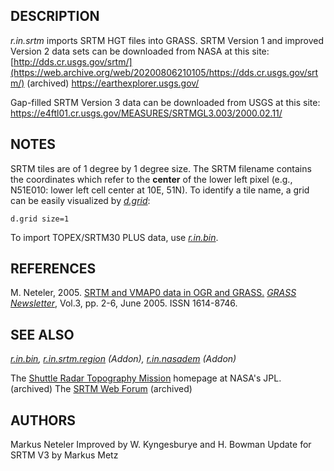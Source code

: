 ## DESCRIPTION

*r.in.srtm* imports SRTM HGT files into GRASS. SRTM Version 1 and
improved Version 2 data sets can be downloaded from NASA at this site:
[http://dds.cr.usgs.gov/srtm/](https://web.archive.org/web/20200806210105/https://dds.cr.usgs.gov/srtm/)
(archived)
<https://earthexplorer.usgs.gov/>

Gap-filled SRTM Version 3 data can be downloaded from USGS at this
site:
<https://e4ftl01.cr.usgs.gov/MEASURES/SRTMGL3.003/2000.02.11/>

## NOTES

SRTM tiles are of 1 degree by 1 degree size. The SRTM filename contains
the coordinates which refer to the **center** of the lower left pixel
(e.g., N51E010: lower left cell center at 10E, 51N). To identify a tile
name, a grid can be easily visualized by *[d.grid](d.grid.md)*:

```shell
d.grid size=1
```

To import TOPEX/SRTM30 PLUS data, use *[r.in.bin](r.in.bin.md)*.

## REFERENCES

M. Neteler, 2005. [SRTM and VMAP0 data in OGR and
GRASS.](https://grass.osgeo.org/newsletter/GRASSNews_vol3.pdf) *[GRASS
Newsletter](https://grass.osgeo.org/newsletter/)*, Vol.3, pp. 2-6, June
2005. ISSN 1614-8746.

## SEE ALSO

*[r.in.bin](r.in.bin.md),
[r.in.srtm.region](https://grass.osgeo.org/grass8/manuals/addons/r.in.srtm.region.html)
(Addon),
[r.in.nasadem](https://grass.osgeo.org/grass8/manuals/addons/r.in.nasadem.html)
(Addon)*

The [Shuttle Radar Topography
Mission](https://web.archive.org/web/20240204072129/https://www2.jpl.nasa.gov/srtm/)
homepage at NASA's JPL. (archived)
The [SRTM Web
Forum](https://web.archive.org/web/20071029205240/http://pub7.bravenet.com/forum/537683448/)
(archived)

## AUTHORS

Markus Neteler
Improved by W. Kyngesburye and H. Bowman
Update for SRTM V3 by Markus Metz
